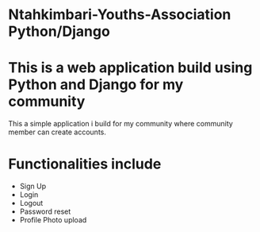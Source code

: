 # Ntahkimbari-Youths-Association Python/Django

# This is a web application build using Python and Django for my community 

This a simple application i build for my community 
where community member can create accounts.
# Functionalities include 
- Sign Up 
- Login
- Logout 
- Password reset
- Profile Photo upload  
